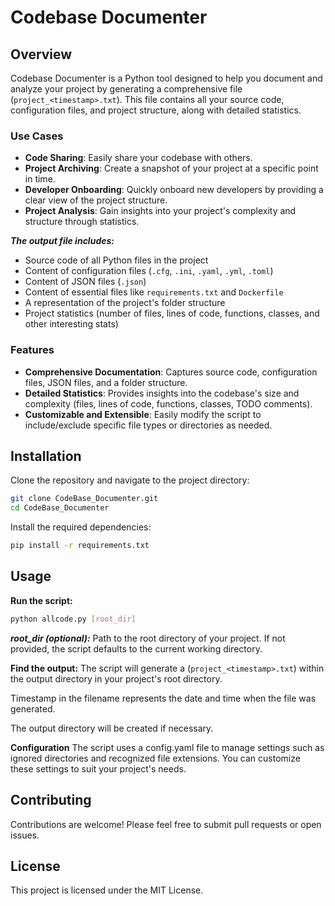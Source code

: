 # Codebase Documenter

## Overview
Codebase Documenter is a Python tool designed to help you document and analyze your project by generating a comprehensive file (`project_<timestamp>.txt`). This file contains all your source code, configuration files, and project structure, along with detailed statistics.

### Use Cases

- **Code Sharing**: Easily share your codebase with others.
- **Project Archiving**: Create a snapshot of your project at a specific point in time.
- **Developer Onboarding**: Quickly onboard new developers by providing a clear view of the project structure.
- **Project Analysis**: Gain insights into your project's complexity and structure through statistics.

***The output file includes:***

- Source code of all Python files in the project
- Content of configuration files (`.cfg`, `.ini`, `.yaml`, `.yml`, `.toml`)
- Content of JSON files (`.json`)
- Content of essential files like `requirements.txt` and `Dockerfile`
- A representation of the project's folder structure
- Project statistics (number of files, lines of code, functions, classes, and other interesting stats)

### Features
- **Comprehensive Documentation**: Captures source code, configuration files, JSON files, and a folder structure.
- **Detailed Statistics**: Provides insights into the codebase's size and complexity (files, lines of code, functions, classes, TODO comments).
- **Customizable and Extensible**: Easily modify the script to include/exclude specific file types or directories as needed.

## Installation
Clone the repository and navigate to the project directory:

```bash
git clone CodeBase_Documenter.git
cd CodeBase_Documenter
```

Install the required dependencies:
```bash
pip install -r requirements.txt
```

## Usage

**Run the script:**

  ```bash
  python allcode.py [root_dir]
  ``` 



***root_dir (optional):*** Path to the root directory of your project. If not provided, the script defaults to the current working directory.

**Find the output:**
The script will generate a (`project_<timestamp>.txt`) within the output directory in your project's root directory. 

Timestamp in the filename represents the date and time when the file was generated.

The output directory will be created if necessary. 

**Configuration**
The script uses a config.yaml file to manage settings such as ignored directories and recognized file extensions. You can customize these settings to suit your project's needs.
## Contributing
Contributions are welcome! Please feel free to submit pull requests or open issues.

## License
This project is licensed under the MIT License.  

